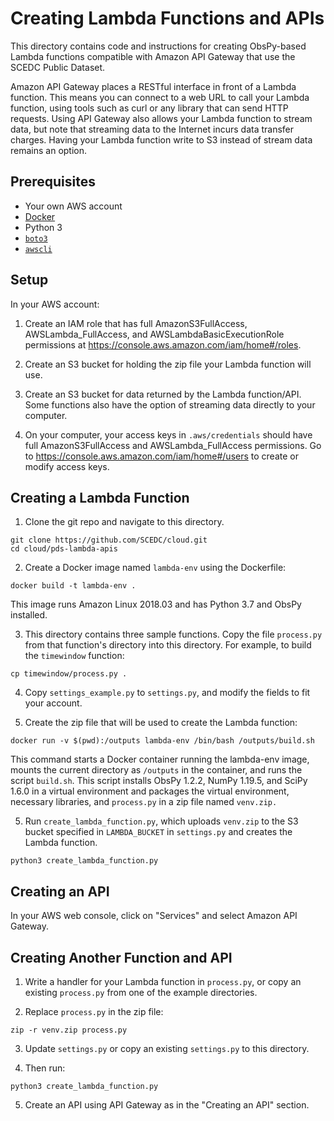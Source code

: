 # Creating Lambda Functions and APIs

This directory contains code and instructions for creating ObsPy-based
Lambda functions compatible with Amazon API Gateway that use the SCEDC 
Public Dataset. 

Amazon API Gateway places a RESTful interface in front of a Lambda function.
This means you can connect to a web URL to call your Lambda function, using
tools such as curl or any library that can send HTTP requests. Using API 
Gateway also allows your Lambda function to stream data, but note that streaming
data to the Internet incurs data transfer charges. Having your Lambda function
write to S3 instead of stream data remains an option.


## Prerequisites

- Your own AWS account
- [Docker](https://docker.com)
- Python 3
- [`boto3`](https://aws.amazon.com/sdk-for-python/) 
- [`awscli`](https://aws.amazon.com/cli/)

## Setup

In your AWS account:

1. Create an IAM role that has full AmazonS3FullAccess, AWSLambda_FullAccess, and AWSLambdaBasicExecutionRole permissions at https://console.aws.amazon.com/iam/home#/roles. 

2. Create an S3 bucket for holding the zip file your Lambda function will use.

3. Create an S3 bucket for data returned by the Lambda function/API. Some functions also have the option of streaming data directly to your computer.

4. On your computer, your access keys in `.aws/credentials` should have full AmazonS3FullAccess and AWSLambda_FullAccess permissions. Go to https://console.aws.amazon.com/iam/home#/users to create or modify
access keys.

## Creating a Lambda Function

1. Clone the git repo and navigate to this directory.

  ```
  git clone https://github.com/SCEDC/cloud.git
  cd cloud/pds-lambda-apis
  ```

2. Create a Docker image named `lambda-env` using the Dockerfile:
  
  ```
  docker build -t lambda-env .
  ```
This image runs Amazon Linux 2018.03 and has Python 3.7 and ObsPy installed.

3. This directory contains three sample functions. Copy the file `process.py` 
from that function's directory into this directory. For example, to build the
`timewindow` function:
  ```
  cp timewindow/process.py .
  ```

4. Copy `settings_example.py` to `settings.py`, and modify the fields to fit your account. 
 
5. Create the zip file that will be used to create the Lambda function:
```
docker run -v $(pwd):/outputs lambda-env /bin/bash /outputs/build.sh
```
This command starts a Docker container running the lambda-env image, mounts the current directory as `/outputs` in
the container, and runs the script `build.sh`. This script installs ObsPy 1.2.2, NumPy 1.19.5, and SciPy 1.6.0 in
a virtual environment and packages the virtual environment, necessary libraries, and `process.py` in a zip file named
`venv.zip.` 

5. Run `create_lambda_function.py`, which uploads `venv.zip` to the S3 bucket
specified in `LAMBDA_BUCKET` in `settings.py` and creates the Lambda function.

  ```
  python3 create_lambda_function.py
  ```

## Creating an API

In your AWS web console, click on "Services" and select Amazon API Gateway.

## Creating Another Function and API

1. Write a handler for your Lambda function in `process.py`, or copy an existing
`process.py` from one of the example directories.

2. Replace `process.py` in the zip file:

  ```
  zip -r venv.zip process.py
  ```

3. Update `settings.py` or copy an existing `settings.py` to this directory.

4. Then run:

  ```
  python3 create_lambda_function.py
  ```

5. Create an API using API Gateway as in the "Creating an API" section.

